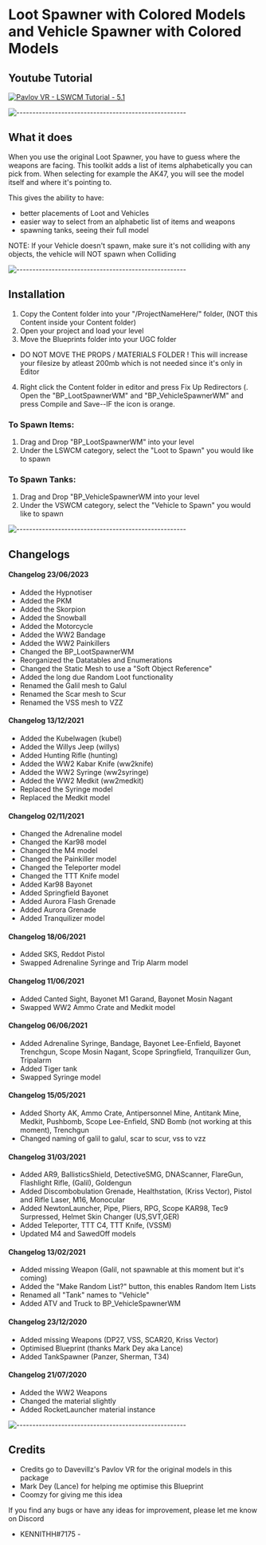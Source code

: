 # Loot Spawner with Colored Models and Vehicle Spawner with Colored Models


## Youtube Tutorial


[![Pavlov VR - LSWCM Tutorial - 5.1](https://i.ytimg.com/vi/xwvF7c6Tf_g/maxresdefault.jpg)](https://youtu.be/xwvF7c6Tf_g)



![-----------------------------------------------------](https://raw.githubusercontent.com/andreasbm/readme/master/assets/lines/rainbow.png)
## What it does


When you use the original Loot Spawner, you have to guess where the weapons are facing.
This toolkit adds a list of items alphabetically you can pick from. When selecting for example the AK47, you will see the model itself and where it's pointing to.


This gives the ability to have:
- better placements of Loot and Vehicles
- easier way to select from an alphabetic list of items and weapons
- spawning tanks, seeing their full model


NOTE: If your Vehicle doesn't spawn, make sure it's not colliding with any objects, the vehicle will NOT spawn when Colliding




![-----------------------------------------------------](https://raw.githubusercontent.com/andreasbm/readme/master/assets/lines/rainbow.png)
## Installation


1. Copy the Content folder into your "/ProjectNameHere/" folder, (NOT this Content inside your Content folder)
2. Open your project and load your level
3. Move the Blueprints folder into your UGC folder
- DO NOT MOVE THE PROPS / MATERIALS FOLDER ! This will increase your filesize by atleast 200mb which is not needed since it's only in Editor
4. Right click the Content folder in editor and press Fix Up Redirectors
(. Open the "BP_LootSpawnerWM" and "BP_VehicleSpawnerWM" and press Compile and Save--IF the icon is orange.



### To Spawn Items:
1. Drag and Drop "BP_LootSpawnerWM" into your level
2. Under the LSWCM category, select the "Loot to Spawn" you would like to spawn


### To Spawn Tanks:
1. Drag and Drop "BP_VehicleSpawnerWM into your level
2. Under the VSWCM category, select the "Vehicle to Spawn" you would like to spawn




![-----------------------------------------------------](https://raw.githubusercontent.com/andreasbm/readme/master/assets/lines/rainbow.png)
## Changelogs
#### Changelog 23/06/2023
- Added the Hypnotiser
- Added the PKM
- Added the Skorpion
- Added the Snowball
- Added the Motorcycle
- Added the WW2 Bandage
- Added the WW2 Painkillers
- Changed the BP_LootSpawnerWM
- Reorganized the Datatables and Enumerations
- Changed the Static Mesh to use a "Soft Object Reference"
- Added the long due Random Loot functionality
- Renamed the Galil mesh to Galul
- Renamed the Scar mesh to Scur
- Renamed the VSS mesh to VZZ

#### Changelog 13/12/2021
- Added the Kubelwagen (kubel)
- Added the Willys Jeep (willys)
- Added Hunting Rifle (hunting)
- Added the WW2 Kabar Knife (ww2knife)
- Added the WW2 Syringe (ww2syringe)
- Added the WW2 Medkit (ww2medkit)
- Replaced the Syringe model
- Replaced the Medkit model

#### Changelog 02/11/2021
- Changed the Adrenaline model
- Changed the Kar98 model
- Changed the M4 model
- Changed the Painkiller model
- Changed the Teleporter model
- Changed the TTT Knife model
- Added Kar98 Bayonet
- Added Springfield Bayonet
- Added Aurora Flash Grenade
- Added Aurora Grenade
- Added Tranquilizer model

#### Changelog 18/06/2021
- Added SKS, Reddot Pistol
- Swapped Adrenaline Syringe and Trip Alarm model

#### Changelog 11/06/2021
- Added Canted Sight, Bayonet M1 Garand, Bayonet Mosin Nagant
- Swapped WW2 Ammo Crate and Medkit model

#### Changelog 06/06/2021
- Added Adrenaline Syringe, Bandage, Bayonet Lee-Enfield, Bayonet Trenchgun, Scope Mosin Nagant, Scope Springfield, Tranquilizer Gun, Tripalarm
- Added Tiger tank
- Swapped Syringe model

#### Changelog 15/05/2021
- Added Shorty AK, Ammo Crate, Antipersonnel Mine, Antitank Mine, Medkit, Pushbomb, Scope Lee-Enfield, SND Bomb (not working at this moment), Trenchgun
- Changed naming of galil to galul, scar to scur, vss to vzz


#### Changelog 31/03/2021
- Added AR9, BallisticsShield, DetectiveSMG, DNAScanner, FlareGun, Flashlight Rifle, (Galil), Goldengun
- Added Discombobulation Grenade, Healthstation, (Kriss Vector), Pistol and Rifle Laser, M16, Monocular
- Added NewtonLauncher, Pipe, Pliers, RPG, Scope KAR98, Tec9 Surpressed, Helmet Skin Changer (US,SVT,GER)
- Added Teleporter, TTT C4, TTT Knife, (VSSM)
- Updated M4 and SawedOff models


#### Changelog 13/02/2021
- Added missing Weapon (Galil, not spawnable at this moment but it's coming)
- Added the "Make Random List?" button, this enables Random Item Lists
- Renamed all "Tank" names to "Vehicle"
- Added ATV and Truck to BP_VehicleSpawnerWM


#### Changelog 23/12/2020
- Added missing Weapons (DP27, VSS, SCAR20, Kriss Vector)
- Optimised Blueprint (thanks Mark Dey aka Lance)
- Added TankSpawner (Panzer, Sherman, T34)


#### Changelog 21/07/2020
- Added the WW2 Weapons
- Changed the material slightly
- Added RocketLauncher material instance


![-----------------------------------------------------](https://raw.githubusercontent.com/andreasbm/readme/master/assets/lines/rainbow.png)
## Credits

- Credits go to Davevillz's Pavlov VR for the original models in this package
- Mark Dey (Lance) for helping me optimise this Blueprint
- Coomzy for giving me this idea


If you find any bugs or have any ideas for improvement, please let me know on Discord
- KENNITHH#7175 -

